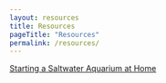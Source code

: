 ```yaml
---
layout: resources
title: Resources
pageTitle: "Resources"
permalink: /resources/
---
```




[Starting a Saltwater Aquarium at Home](/resources/starting-saltwater-aquarium-at-home "Starting a Saltwater Aquarium at Home")